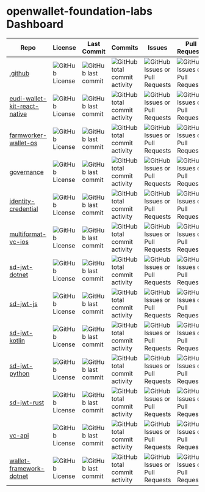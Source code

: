 # openwallet-foundation-labs Dashboard

| Repo | License | Last Commit | Commits | Issues | Pull Requests | OpenSSF Scorecard | Stars | Forks | Watchers |
| ---- | ------- | ----------- | ------- | ------ | ------------- | ----------------- | ----- | ----- | -------- |
| [.github](https://github.com/openwallet-foundation-labs/.github) | ![GitHub License](https://img.shields.io/github/license/openwallet-foundation-labs/.github) | ![GitHub last commit](https://img.shields.io/github/last-commit/openwallet-foundation-labs/.github) | ![GitHub total commit activity](https://img.shields.io/github/commit-activity/t/openwallet-foundation-labs/.github) | ![GitHub Issues or Pull Requests](https://img.shields.io/github/issues/openwallet-foundation-labs/.github) | ![GitHub Issues or Pull Requests](https://img.shields.io/github/issues-pr/openwallet-foundation-labs/.github) | ![OSSF-Scorecard Score](https://img.shields.io/ossf-scorecard/github.com/openwallet-foundation-labs/.github) | ![GitHub Repo stars](https://img.shields.io/github/stars/openwallet-foundation-labs/.github) | ![GitHub forks](https://img.shields.io/github/forks/openwallet-foundation-labs/.github) | ![GitHub watchers](https://img.shields.io/github/watchers/openwallet-foundation-labs/.github) |
| [eudi-wallet-kit-react-native](https://github.com/openwallet-foundation-labs/eudi-wallet-kit-react-native) | ![GitHub License](https://img.shields.io/github/license/openwallet-foundation-labs/eudi-wallet-kit-react-native) | ![GitHub last commit](https://img.shields.io/github/last-commit/openwallet-foundation-labs/eudi-wallet-kit-react-native) | ![GitHub total commit activity](https://img.shields.io/github/commit-activity/t/openwallet-foundation-labs/eudi-wallet-kit-react-native) | ![GitHub Issues or Pull Requests](https://img.shields.io/github/issues/openwallet-foundation-labs/eudi-wallet-kit-react-native) | ![GitHub Issues or Pull Requests](https://img.shields.io/github/issues-pr/openwallet-foundation-labs/eudi-wallet-kit-react-native) | ![OSSF-Scorecard Score](https://img.shields.io/ossf-scorecard/github.com/openwallet-foundation-labs/eudi-wallet-kit-react-native) | ![GitHub Repo stars](https://img.shields.io/github/stars/openwallet-foundation-labs/eudi-wallet-kit-react-native) | ![GitHub forks](https://img.shields.io/github/forks/openwallet-foundation-labs/eudi-wallet-kit-react-native) | ![GitHub watchers](https://img.shields.io/github/watchers/openwallet-foundation-labs/eudi-wallet-kit-react-native) |
| [farmworker-wallet-os](https://github.com/openwallet-foundation-labs/farmworker-wallet-os) | ![GitHub License](https://img.shields.io/github/license/openwallet-foundation-labs/farmworker-wallet-os) | ![GitHub last commit](https://img.shields.io/github/last-commit/openwallet-foundation-labs/farmworker-wallet-os) | ![GitHub total commit activity](https://img.shields.io/github/commit-activity/t/openwallet-foundation-labs/farmworker-wallet-os) | ![GitHub Issues or Pull Requests](https://img.shields.io/github/issues/openwallet-foundation-labs/farmworker-wallet-os) | ![GitHub Issues or Pull Requests](https://img.shields.io/github/issues-pr/openwallet-foundation-labs/farmworker-wallet-os) | ![OSSF-Scorecard Score](https://img.shields.io/ossf-scorecard/github.com/openwallet-foundation-labs/farmworker-wallet-os) | ![GitHub Repo stars](https://img.shields.io/github/stars/openwallet-foundation-labs/farmworker-wallet-os) | ![GitHub forks](https://img.shields.io/github/forks/openwallet-foundation-labs/farmworker-wallet-os) | ![GitHub watchers](https://img.shields.io/github/watchers/openwallet-foundation-labs/farmworker-wallet-os) |
| [governance](https://github.com/openwallet-foundation-labs/governance) | ![GitHub License](https://img.shields.io/github/license/openwallet-foundation-labs/governance) | ![GitHub last commit](https://img.shields.io/github/last-commit/openwallet-foundation-labs/governance) | ![GitHub total commit activity](https://img.shields.io/github/commit-activity/t/openwallet-foundation-labs/governance) | ![GitHub Issues or Pull Requests](https://img.shields.io/github/issues/openwallet-foundation-labs/governance) | ![GitHub Issues or Pull Requests](https://img.shields.io/github/issues-pr/openwallet-foundation-labs/governance) | ![OSSF-Scorecard Score](https://img.shields.io/ossf-scorecard/github.com/openwallet-foundation-labs/governance) | ![GitHub Repo stars](https://img.shields.io/github/stars/openwallet-foundation-labs/governance) | ![GitHub forks](https://img.shields.io/github/forks/openwallet-foundation-labs/governance) | ![GitHub watchers](https://img.shields.io/github/watchers/openwallet-foundation-labs/governance) |
| [identity-credential](https://github.com/openwallet-foundation-labs/identity-credential) | ![GitHub License](https://img.shields.io/github/license/openwallet-foundation-labs/identity-credential) | ![GitHub last commit](https://img.shields.io/github/last-commit/openwallet-foundation-labs/identity-credential) | ![GitHub total commit activity](https://img.shields.io/github/commit-activity/t/openwallet-foundation-labs/identity-credential) | ![GitHub Issues or Pull Requests](https://img.shields.io/github/issues/openwallet-foundation-labs/identity-credential) | ![GitHub Issues or Pull Requests](https://img.shields.io/github/issues-pr/openwallet-foundation-labs/identity-credential) | ![OSSF-Scorecard Score](https://img.shields.io/ossf-scorecard/github.com/openwallet-foundation-labs/identity-credential) | ![GitHub Repo stars](https://img.shields.io/github/stars/openwallet-foundation-labs/identity-credential) | ![GitHub forks](https://img.shields.io/github/forks/openwallet-foundation-labs/identity-credential) | ![GitHub watchers](https://img.shields.io/github/watchers/openwallet-foundation-labs/identity-credential) |
| [multiformat-vc-ios](https://github.com/openwallet-foundation-labs/multiformat-vc-ios) | ![GitHub License](https://img.shields.io/github/license/openwallet-foundation-labs/multiformat-vc-ios) | ![GitHub last commit](https://img.shields.io/github/last-commit/openwallet-foundation-labs/multiformat-vc-ios) | ![GitHub total commit activity](https://img.shields.io/github/commit-activity/t/openwallet-foundation-labs/multiformat-vc-ios) | ![GitHub Issues or Pull Requests](https://img.shields.io/github/issues/openwallet-foundation-labs/multiformat-vc-ios) | ![GitHub Issues or Pull Requests](https://img.shields.io/github/issues-pr/openwallet-foundation-labs/multiformat-vc-ios) | ![OSSF-Scorecard Score](https://img.shields.io/ossf-scorecard/github.com/openwallet-foundation-labs/multiformat-vc-ios) | ![GitHub Repo stars](https://img.shields.io/github/stars/openwallet-foundation-labs/multiformat-vc-ios) | ![GitHub forks](https://img.shields.io/github/forks/openwallet-foundation-labs/multiformat-vc-ios) | ![GitHub watchers](https://img.shields.io/github/watchers/openwallet-foundation-labs/multiformat-vc-ios) |
| [sd-jwt-dotnet](https://github.com/openwallet-foundation-labs/sd-jwt-dotnet) | ![GitHub License](https://img.shields.io/github/license/openwallet-foundation-labs/sd-jwt-dotnet) | ![GitHub last commit](https://img.shields.io/github/last-commit/openwallet-foundation-labs/sd-jwt-dotnet) | ![GitHub total commit activity](https://img.shields.io/github/commit-activity/t/openwallet-foundation-labs/sd-jwt-dotnet) | ![GitHub Issues or Pull Requests](https://img.shields.io/github/issues/openwallet-foundation-labs/sd-jwt-dotnet) | ![GitHub Issues or Pull Requests](https://img.shields.io/github/issues-pr/openwallet-foundation-labs/sd-jwt-dotnet) | ![OSSF-Scorecard Score](https://img.shields.io/ossf-scorecard/github.com/openwallet-foundation-labs/sd-jwt-dotnet) | ![GitHub Repo stars](https://img.shields.io/github/stars/openwallet-foundation-labs/sd-jwt-dotnet) | ![GitHub forks](https://img.shields.io/github/forks/openwallet-foundation-labs/sd-jwt-dotnet) | ![GitHub watchers](https://img.shields.io/github/watchers/openwallet-foundation-labs/sd-jwt-dotnet) |
| [sd-jwt-js](https://github.com/openwallet-foundation-labs/sd-jwt-js) | ![GitHub License](https://img.shields.io/github/license/openwallet-foundation-labs/sd-jwt-js) | ![GitHub last commit](https://img.shields.io/github/last-commit/openwallet-foundation-labs/sd-jwt-js) | ![GitHub total commit activity](https://img.shields.io/github/commit-activity/t/openwallet-foundation-labs/sd-jwt-js) | ![GitHub Issues or Pull Requests](https://img.shields.io/github/issues/openwallet-foundation-labs/sd-jwt-js) | ![GitHub Issues or Pull Requests](https://img.shields.io/github/issues-pr/openwallet-foundation-labs/sd-jwt-js) | ![OSSF-Scorecard Score](https://img.shields.io/ossf-scorecard/github.com/openwallet-foundation-labs/sd-jwt-js) | ![GitHub Repo stars](https://img.shields.io/github/stars/openwallet-foundation-labs/sd-jwt-js) | ![GitHub forks](https://img.shields.io/github/forks/openwallet-foundation-labs/sd-jwt-js) | ![GitHub watchers](https://img.shields.io/github/watchers/openwallet-foundation-labs/sd-jwt-js) |
| [sd-jwt-kotlin](https://github.com/openwallet-foundation-labs/sd-jwt-kotlin) | ![GitHub License](https://img.shields.io/github/license/openwallet-foundation-labs/sd-jwt-kotlin) | ![GitHub last commit](https://img.shields.io/github/last-commit/openwallet-foundation-labs/sd-jwt-kotlin) | ![GitHub total commit activity](https://img.shields.io/github/commit-activity/t/openwallet-foundation-labs/sd-jwt-kotlin) | ![GitHub Issues or Pull Requests](https://img.shields.io/github/issues/openwallet-foundation-labs/sd-jwt-kotlin) | ![GitHub Issues or Pull Requests](https://img.shields.io/github/issues-pr/openwallet-foundation-labs/sd-jwt-kotlin) | ![OSSF-Scorecard Score](https://img.shields.io/ossf-scorecard/github.com/openwallet-foundation-labs/sd-jwt-kotlin) | ![GitHub Repo stars](https://img.shields.io/github/stars/openwallet-foundation-labs/sd-jwt-kotlin) | ![GitHub forks](https://img.shields.io/github/forks/openwallet-foundation-labs/sd-jwt-kotlin) | ![GitHub watchers](https://img.shields.io/github/watchers/openwallet-foundation-labs/sd-jwt-kotlin) |
| [sd-jwt-python](https://github.com/openwallet-foundation-labs/sd-jwt-python) | ![GitHub License](https://img.shields.io/github/license/openwallet-foundation-labs/sd-jwt-python) | ![GitHub last commit](https://img.shields.io/github/last-commit/openwallet-foundation-labs/sd-jwt-python) | ![GitHub total commit activity](https://img.shields.io/github/commit-activity/t/openwallet-foundation-labs/sd-jwt-python) | ![GitHub Issues or Pull Requests](https://img.shields.io/github/issues/openwallet-foundation-labs/sd-jwt-python) | ![GitHub Issues or Pull Requests](https://img.shields.io/github/issues-pr/openwallet-foundation-labs/sd-jwt-python) | ![OSSF-Scorecard Score](https://img.shields.io/ossf-scorecard/github.com/openwallet-foundation-labs/sd-jwt-python) | ![GitHub Repo stars](https://img.shields.io/github/stars/openwallet-foundation-labs/sd-jwt-python) | ![GitHub forks](https://img.shields.io/github/forks/openwallet-foundation-labs/sd-jwt-python) | ![GitHub watchers](https://img.shields.io/github/watchers/openwallet-foundation-labs/sd-jwt-python) |
| [sd-jwt-rust](https://github.com/openwallet-foundation-labs/sd-jwt-rust) | ![GitHub License](https://img.shields.io/github/license/openwallet-foundation-labs/sd-jwt-rust) | ![GitHub last commit](https://img.shields.io/github/last-commit/openwallet-foundation-labs/sd-jwt-rust) | ![GitHub total commit activity](https://img.shields.io/github/commit-activity/t/openwallet-foundation-labs/sd-jwt-rust) | ![GitHub Issues or Pull Requests](https://img.shields.io/github/issues/openwallet-foundation-labs/sd-jwt-rust) | ![GitHub Issues or Pull Requests](https://img.shields.io/github/issues-pr/openwallet-foundation-labs/sd-jwt-rust) | ![OSSF-Scorecard Score](https://img.shields.io/ossf-scorecard/github.com/openwallet-foundation-labs/sd-jwt-rust) | ![GitHub Repo stars](https://img.shields.io/github/stars/openwallet-foundation-labs/sd-jwt-rust) | ![GitHub forks](https://img.shields.io/github/forks/openwallet-foundation-labs/sd-jwt-rust) | ![GitHub watchers](https://img.shields.io/github/watchers/openwallet-foundation-labs/sd-jwt-rust) |
| [vc-api](https://github.com/openwallet-foundation-labs/vc-api) | ![GitHub License](https://img.shields.io/github/license/openwallet-foundation-labs/vc-api) | ![GitHub last commit](https://img.shields.io/github/last-commit/openwallet-foundation-labs/vc-api) | ![GitHub total commit activity](https://img.shields.io/github/commit-activity/t/openwallet-foundation-labs/vc-api) | ![GitHub Issues or Pull Requests](https://img.shields.io/github/issues/openwallet-foundation-labs/vc-api) | ![GitHub Issues or Pull Requests](https://img.shields.io/github/issues-pr/openwallet-foundation-labs/vc-api) | ![OSSF-Scorecard Score](https://img.shields.io/ossf-scorecard/github.com/openwallet-foundation-labs/vc-api) | ![GitHub Repo stars](https://img.shields.io/github/stars/openwallet-foundation-labs/vc-api) | ![GitHub forks](https://img.shields.io/github/forks/openwallet-foundation-labs/vc-api) | ![GitHub watchers](https://img.shields.io/github/watchers/openwallet-foundation-labs/vc-api) |
| [wallet-framework-dotnet](https://github.com/openwallet-foundation-labs/wallet-framework-dotnet) | ![GitHub License](https://img.shields.io/github/license/openwallet-foundation-labs/wallet-framework-dotnet) | ![GitHub last commit](https://img.shields.io/github/last-commit/openwallet-foundation-labs/wallet-framework-dotnet) | ![GitHub total commit activity](https://img.shields.io/github/commit-activity/t/openwallet-foundation-labs/wallet-framework-dotnet) | ![GitHub Issues or Pull Requests](https://img.shields.io/github/issues/openwallet-foundation-labs/wallet-framework-dotnet) | ![GitHub Issues or Pull Requests](https://img.shields.io/github/issues-pr/openwallet-foundation-labs/wallet-framework-dotnet) | ![OSSF-Scorecard Score](https://img.shields.io/ossf-scorecard/github.com/openwallet-foundation-labs/wallet-framework-dotnet) | ![GitHub Repo stars](https://img.shields.io/github/stars/openwallet-foundation-labs/wallet-framework-dotnet) | ![GitHub forks](https://img.shields.io/github/forks/openwallet-foundation-labs/wallet-framework-dotnet) | ![GitHub watchers](https://img.shields.io/github/watchers/openwallet-foundation-labs/wallet-framework-dotnet) |
